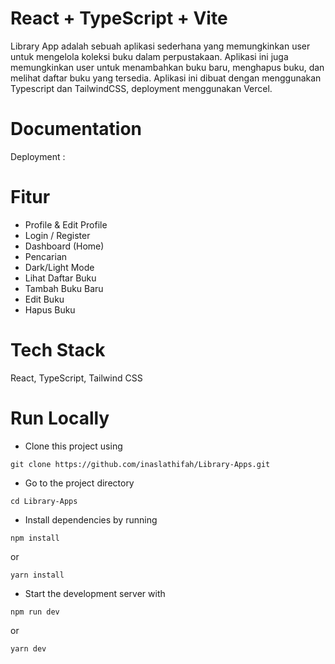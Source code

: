 # React + TypeScript + Vite

Library App adalah sebuah aplikasi sederhana yang memungkinkan user untuk mengelola koleksi buku dalam perpustakaan. Aplikasi ini juga memungkinkan user untuk menambahkan buku baru, menghapus buku, dan melihat daftar buku yang tersedia. Aplikasi ini dibuat dengan menggunakan Typescript dan TailwindCSS, deployment menggunakan Vercel.

# Documentation
Deployment : 

# Fitur

- Profile & Edit Profile
- Login / Register
- Dashboard (Home)
- Pencarian
- Dark/Light Mode
- Lihat Daftar Buku
- Tambah Buku Baru
- Edit Buku
- Hapus Buku

# Tech Stack
React, TypeScript, Tailwind CSS

# Run Locally
- Clone this project using 
```
git clone https://github.com/inaslathifah/Library-Apps.git
```
- Go to the project directory
```
cd Library-Apps
```
- Install dependencies by running 
```
npm install
``` 
or 
```
yarn install
```
- Start the development server with 
```
npm run dev
``` 
or 
```
yarn dev
```

